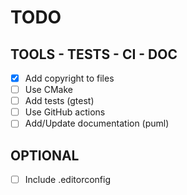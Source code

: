 # TODO


## TOOLS - TESTS - CI - DOC

- [X] Add copyright to files
- [ ] Use CMake
- [ ] Add tests (gtest)
- [ ] Use GitHub actions
- [ ] Add/Update documentation (puml)

## OPTIONAL

- [ ] Include .editorconfig